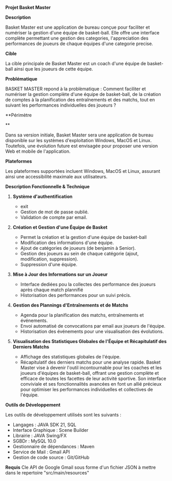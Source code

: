 **Projet Basket Master**

**Description**

Basket Master est une application de bureau conçue pour faciliter et numériser la gestion d'une équipe de basket-ball. Elle offre une interface complète permettant une gestion des categories, l'appreciation des performances de joueurs de chaque équipes d'une categorie precise.

**Cible**

La cible principale de Basket Master est un coach d'une équipe de basket-ball ainsi que les joueurs de cette équipe.

**Problématique**

BASKET MASTER repond à la problèmatique : Comment faciliter et numériser la gestion complète d'une équipe de basket-ball, de la création de comptes à la planification des entraînements et des matchs, tout en suivant les performances individuelles des joueurs ?

**Périmètre 

**

Dans sa version initiale, Basket Master sera une application de bureau disponible sur les systèmes d'exploitation Windows, MacOS et Linux. Toutefois, une évolution future est envisagée pour proposer une version Web et mobile de l'application.

**Plateformes**

Les plateformes supportées incluent Windows, MacOS et Linux, assurant ainsi une accessibilité maximale aux utilisateurs.

**Description Fonctionnelle & Technique**

1. **Système d'authentification**
   - exit 
   - Gestion de mot de passe oublié.
   - Validation de compte par email.

2. **Création et Gestion d'une Équipe de Basket**
   - Permet la création et la gestion d'une équipe de basket-ball
   - Modification des informations d'une équipe.
   - Ajout de catégories de joueurs (de benjamin à Senior).
   - Gestion des joueurs au sein de chaque catégorie (ajout, modification, suppression).
   - Suppression d'une équipe.

3. **Mise à Jour des Informations sur un Joueur**
   - Interface dediées pou la collectes des performance des joueurs après chaque match plannifié
   - Historisation des performances pour un suivi précis.

4. **Gestion des Plannings d'Entraînements et de Matchs**
   - Agenda pour la planification des matchs, entraînements et événements.
   - Envoi automatisé de convocations par email aux joueurs de l'équipe.
   - Historisation des événements pour une visualisation des évolutions.

5. **Visualisation des Statistiques Globales de l'Équipe et Récapitulatif des Derniers Matchs**
   - Affichage des statistiques globales de l'équipe.
   - Récapitulatif des derniers matchs pour une analyse rapide.
     Basket Master vise à devenir l'outil incontournable pour les coaches et les joueurs d'équipes de basket-ball, offrant une gestion complète et efficace de toutes les facettes de leur activité sportive. Son interface conviviale et ses fonctionnalités avancées en font un allié précieux pour optimiser les performances individuelles et collectives de l'équipe.

**Outils de Développement**

Les outils de développement utilisés sont les suivants :
- Langages : JAVA SDK 21, SQL
- Interface Graphique  :  Scene Builder 
- Librairie : JAVA Swing/FX
- SGBDr : MySQL 10.0
- Gestionnaire de dépendances : Maven
- Service de Mail :  Gmail API
- Gestion de code source :  Git/GitHub
  
**Requis**
  Cle API de Google Gmail sous forme d'un fichier JSON à mettre dans le repertoire "src/main/resources"
